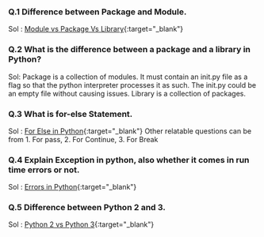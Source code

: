 ### Q.1 Difference between Package and Module.

Sol : [Module vs Package Vs Library](https://knowpapa.com/modpaclib-py/){:target="_blank"}

### Q.2 What is the difference between a package and a library in Python?
Sol: Package is a collection of modules. It must contain an init.py file as a flag so that the python interpreter processes it as such.
     The init.py could be an empty file without causing issues. Library is a collection of packages.

### Q.3 What is for-else Statement.

Sol : [For Else in Python](https://www.w3schools.com/python/gloss_python_for_else.asp){:target="_blank"}
     Other relatable questions can be from 1. For pass, 2. For Continue, 3. For Break


### Q.4 Explain Exception in python, also whether it comes in run time errors or not.

Sol : [Errors in Python](https://www.tutorialspoint.com/Are-Python-Exceptions-runtime-errors){:target="_blank"}

### Q.5 Difference between Python 2 and 3.

Sol : [Python 2 vs Python 3](https://www.guru99.com/python-2-vs-python-3.html){:target="_blank"}
